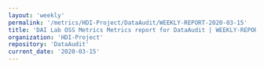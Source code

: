 ```yaml
---
layout: 'weekly'
permalink: '/metrics/HDI-Project/DataAudit/WEEKLY-REPORT-2020-03-15'
title: 'DAI Lab OSS Metrics Metrics report for DataAudit | WEEKLY-REPORT-2020-03-15'
organization: 'HDI-Project'
repository: 'DataAudit'
current_date: '2020-03-15'
---
```

